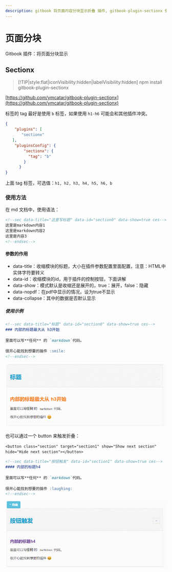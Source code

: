 ```yaml
---
description: gitbook 将页面内容分块显示折叠 插件, gitbook-plugin-sectionx 使用教程
---
```

# 页面分块

Gitbook 插件：将页面分块显示

## Sectionx

> [!TIP|style:flat|iconVisibility:hidden|labelVisibility:hidden]
> npm install gitbook-plugin-sectionx

[https://github.com/ymcatar/gitbook-plugin-sectionx](https://github.com/ymcatar/gitbook-plugin-sectionx)

标签的 tag 最好是使用 `b` 标签，如果使用 `h1-h6` 可能会和其他插件冲突。

```json
{
    "plugins": [
       "sectionx"
   ],
    "pluginsConfig": {
        "sectionx": {
          "tag": "b"
        }
      }
}
```
上面 tag 标签，可选值：`h1, h2, h3, h4, h5, h6, b`

### 使用方法

在 md 文档中，使用语法：

```markdown
<!--sec data-title="这里写标题" data-id="section0" data-show=true ces-->
这里是markdown内容1
这里是markdown内容2
这里是内容3
<!--endsec-->
```

#### 参数的作用

- data-title：收缩模块的标题，大小在插件参数配置里面配置，注意：HTML中实体字符要转义
- data-id：收缩模块的id，用于插件的控制按钮，下面讲解
- data-show：模式默认是收缩还是展开的，true：展开，false：隐藏
- data-nopdf：在pdf中显示的情况，设为true不显示
- data-collapse：其中的数据是否默认显示


##### 使用示例

```markdown
<!--sec data-title="标题" data-id="section0" data-show=true ces-->
### 内部的标题最大从 h3开始

里面可以写**任何** 的 `markdown`代码。

很开心能找到想要的插件 :smile:
<!--endsec-->
```

![Section](./section1.gif)


也可以通过一个 button 来触发折叠：

`<button class="section" target="section1" show="Show next section" hide="Hide next section"></button>`

```markdown
<!--sec data-title="按钮触发" data-id="section1" data-show=true ces-->
#### 内部的标题h4

里面可以写**任何** 的 `markdown`代码。

很开心能找到想要的插件 :laughing:
<!--endsec-->
```

![Section](./section2.gif)









